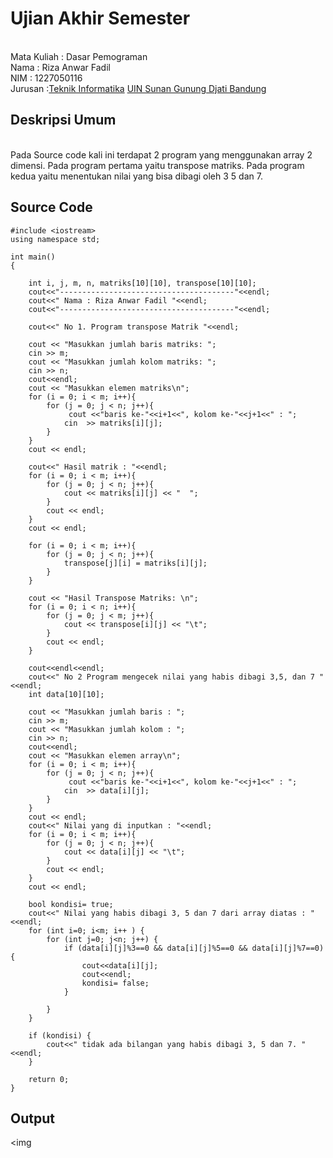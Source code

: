 # Ujian Akhir Semester 
<br>Mata Kuliah 	: Dasar Pemograman
<br> Nama		: Riza Anwar Fadil
<br>NIM		:	1227050116
<br>Jurusan		:[Teknik Informatika](http://if.uinsgd.ac.id/) [UIN Sunan Gunung Djati Bandung](https://uinsgd.ac.id/) 

## Deskripsi Umum
<br> Pada Source code kali ini terdapat 2 program yang menggunakan array 2 dimensi. Pada program pertama yaitu transpose matriks. Pada program kedua yaitu menentukan nilai yang bisa dibagi oleh 3 5 dan 7.

## Source Code
	#include <iostream>
	using namespace std;

	int main()
	{

		int i, j, m, n, matriks[10][10], transpose[10][10];
		cout<<"---------------------------------------"<<endl;
		cout<<" Nama : Riza Anwar Fadil "<<endl;
		cout<<"---------------------------------------"<<endl;

		cout<<" No 1. Program transpose Matrik "<<endl;

		cout << "Masukkan jumlah baris matriks: ";
		cin >> m;
		cout << "Masukkan jumlah kolom matriks: ";
		cin >> n;
		cout<<endl;
		cout << "Masukkan elemen matriks\n";
		for (i = 0; i < m; i++){
			for (j = 0; j < n; j++){
				 cout <<"baris ke-"<<i+1<<", kolom ke-"<<j+1<<" : ";
				cin  >> matriks[i][j];
			}
		}
		cout << endl;

		cout<<" Hasil matrik : "<<endl;
		for (i = 0; i < m; i++){
			for (j = 0; j < n; j++){
				cout << matriks[i][j] << "  ";
			}
			cout << endl;
		}
		cout << endl;

		for (i = 0; i < m; i++){
			for (j = 0; j < n; j++){
				transpose[j][i] = matriks[i][j];
			}
		}

		cout << "Hasil Transpose Matriks: \n";
		for (i = 0; i < n; i++){
			for (j = 0; j < m; j++){
				cout << transpose[i][j] << "\t";
			}
			cout << endl;
		}

		cout<<endl<<endl;
		cout<<" No 2 Program mengecek nilai yang habis dibagi 3,5, dan 7 "<<endl;
		int data[10][10];

		cout << "Masukkan jumlah baris : ";
		cin >> m;
		cout << "Masukkan jumlah kolom : ";
		cin >> n;
		cout<<endl;
		cout << "Masukkan elemen array\n";
		for (i = 0; i < m; i++){
			for (j = 0; j < n; j++){
				 cout <<"baris ke-"<<i+1<<", kolom ke-"<<j+1<<" : ";
				cin  >> data[i][j];
			}
		}
		cout << endl;
		cout<<" Nilai yang di inputkan : "<<endl;
		for (i = 0; i < m; i++){
			for (j = 0; j < n; j++){
				cout << data[i][j] << "\t";
			}
			cout << endl;
		}
		cout << endl;

		bool kondisi= true;
		cout<<" Nilai yang habis dibagi 3, 5 dan 7 dari array diatas : "<<endl;
		for (int i=0; i<m; i++ ) {
			for (int j=0; j<n; j++) {
				if (data[i][j]%3==0 && data[i][j]%5==0 && data[i][j]%7==0) {
					cout<<data[i][j];
					cout<<endl;
					kondisi= false;
				}

			}
		}

		if (kondisi) {
			cout<<" tidak ada bilangan yang habis dibagi 3, 5 dan 7. "<<endl;
		}

		return 0;
	}

## Output
<img
